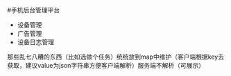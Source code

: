 #手机后台管理平台
  * 设备管理
  * 广告管理
  * 设备日志管理
  
  那些乱七八糟的东西（比如选做个任务）统统放到map中维护（客户端根据key去获取，建议value为json字符串方便客户端解析）服务端不解析（可展示）